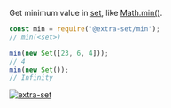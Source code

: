 Get minimum value in [set], like [Math.min()].

```javascript
const min = require('@extra-set/min');
// min(<set>)

min(new Set([23, 6, 4]));
// 4
min(new Set());
// Infinity
```


[![extra-set](https://i.imgur.com/MCb8pjO.jpg)](https://www.npmjs.com/package/extra-set)

[set]: https://developer.mozilla.org/en-US/docs/Web/JavaScript/Reference/Global_Objects/Set
[Math.min()]: https://developer.mozilla.org/en-US/docs/Web/JavaScript/Reference/Global_Objects/Math/min
